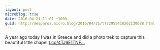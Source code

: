 ```yaml
---
layout: post
microblog: true
date: 2016-04-21 11:01 +1000
guid: http://desparoz.micro.blog/2016/04/21/t722953410262130688.html
---
```

A year ago today I was in Greece and did a photo trek to capture this beautiful little chapel [t.co/4TJ6E1TNF...](https://t.co/4TJ6E1TNF1)
